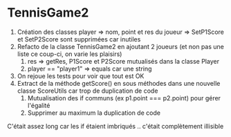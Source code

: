 # TennisGame2


1) Création des classes player => nom, point et res du joueur
   => SetP1Score et SetP2Score sont supprimées car inutiles
2) Refacto de la classe TennisGame2 en ajoutant 2 joueurs (et non pas une liste ce coup-ci, on varie les plaisirs)
   1) res => getRes, P1Score et P2Score mutualisés dans la classe Player
   2) player == "player1" => equals car une string
3) On rejoue les tests pour voir que tout est OK
4) Extract de la méthode getScore() en sous méthodes dans une nouvelle classe ScoreUtils car trop de duplication de code
   1) Mutualisation des if communs (ex p1.point === p2.point) pour gérer l'égalité
   2) Supprimer au maximum la duplication de code

C'était assez long car les if étaient imbriqués .. c'était complètement illisible

